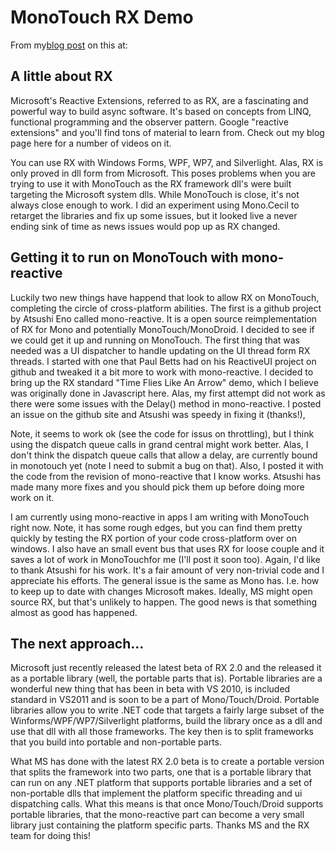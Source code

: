 MonoTouch RX Demo
=============

From my[blog post][1] on this at:

A little about RX
------------

Microsoft's Reactive Extensions, referred to as RX, are a fascinating and powerful way to build async software. It's based on concepts from LINQ, functional programming and the observer pattern. Google "reactive extensions" and you'll find tons of material to learn from. Check out my blog page here for a number of videos on it.

You can use RX with Windows Forms, WPF, WP7, and Silverlight. Alas, RX is only proved in dll form from Microsoft.  This poses problems when you are trying to use it with MonoTouch as the RX framework dll's were built targeting the Microsoft system dlls.  While MonoTouch is close, it's not always close enough to work.  I did an experiment using Mono.Cecil to retarget the libraries and fix up some issues, but it looked live a never ending sink of time as news issues would pop up as RX changed.

Getting it to run on MonoTouch with mono-reactive
------------

Luckily two new things have happend that look to allow RX on MonoTouch, completing the circle of cross-platform abilities.  The first is a github project by Atsushi Eno called mono-reactive. It is a open source reimplementation of RX for Mono and potentially MonoTouch/MonoDroid.  I decided to see if we could get it up and running on MonoTouch. The first thing that was needed was a UI dispatcher to handle updating on the UI thread form RX threads.  I started with one that Paul Betts had on his ReactiveUI project on github and tweaked it a bit more to work with mono-reactive. I decided to bring up the RX standard "Time Flies Like An Arrow" demo, which I believe was originally done in Javascript here.  Alas, my first attempt did not work as there were some issues with the Delay() method in mono-reactive. I posted an issue on the github site and Atsushi was speedy in fixing it (thanks!),

Note, it seems to work ok (see the code for issus on throttling), but I think using the dispatch queue calls in grand central might work better. Alas, I don't think the dispatch queue calls that allow a delay, are currently bound in monotouch yet (note I need to submit a bug on that). Also, I posted it with the code from the revision of mono-reactive that I know works. Atsushi has made many more fixes and you should pick them up before doing more work on it.

I am currently using mono-reactive in apps I am writing with MonoTouch right now. Note, it has some rough edges, but you can find them pretty quickly by testing the RX portion of your code cross-platform over on windows. I also have an small event bus that uses RX for loose couple and it saves a lot of work in MonoTouchfor me (I'll post it soon too). Again, I'd like to thank Atsushi for his work. It's a fair amount of very non-trivial code and I appreciate his efforts.  The general issue is the same as Mono has.  I.e. how to keep up to date with changes Microsoft makes. Ideally, MS might open source RX, but that's unlikely to happen. The good news is that something almost as good has happened.

The next approach...
------------

Microsoft just recently released the latest beta of RX 2.0 and the released it as a portable library (well, the portable parts that is). Portable libraries are a wonderful new thing that has been in beta with VS 2010, is included standard in VS2011 and is soon to be a part of Mono/Touch/Droid. Portable libraries allow you to write .NET code that targets a fairly large subset of the Winforms/WPF/WP7/Silverlight platforms, build the library once as a dll and use that dll with all those frameworks. The key then is to split frameworks that you build into portable and non-portable parts.

What MS has done with the latest RX 2.0 beta is to create a portable version that splits the framework into two parts, one that is a portable library that can run on any .NET platform that supports portable libraries and a set of non-portable dlls that implement the platform specific threading and ui dispatching calls.  What this means is that once Mono/Touch/Droid supports portable libraries, that the mono-reactive part can become a very small library just containing the platform specific parts. Thanks MS and the RX team for doing this! 

[1]: http://pillowonsoftware.blogspot.com/2012/03/reactive-extensions-and-monotouch.html